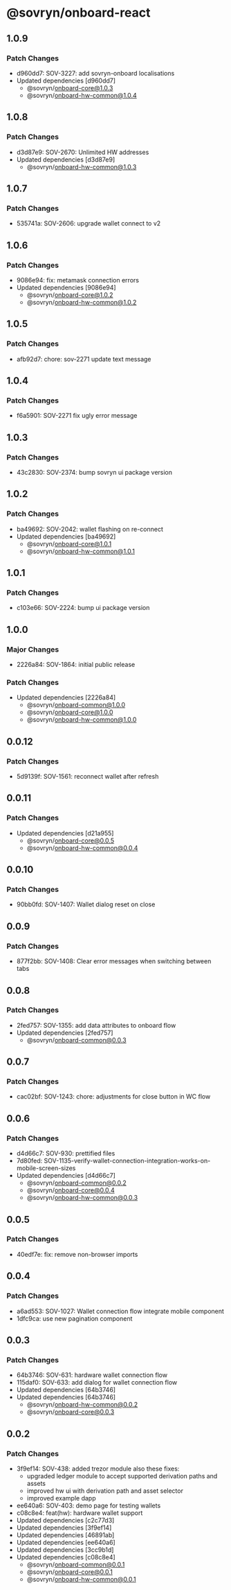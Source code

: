 # @sovryn/onboard-react

## 1.0.9

### Patch Changes

- d960dd7: SOV-3227: add sovryn-onboard localisations
- Updated dependencies [d960dd7]
  - @sovryn/onboard-core@1.0.3
  - @sovryn/onboard-hw-common@1.0.4

## 1.0.8

### Patch Changes

- d3d87e9: SOV-2670: Unlimited HW addresses
- Updated dependencies [d3d87e9]
  - @sovryn/onboard-hw-common@1.0.3

## 1.0.7

### Patch Changes

- 535741a: SOV-2606: upgrade wallet connect to v2

## 1.0.6

### Patch Changes

- 9086e94: fix: metamask connection errors
- Updated dependencies [9086e94]
  - @sovryn/onboard-core@1.0.2
  - @sovryn/onboard-hw-common@1.0.2

## 1.0.5

### Patch Changes

- afb92d7: chore: sov-2271 update text message

## 1.0.4

### Patch Changes

- f6a5901: SOV-2271 fix ugly error message

## 1.0.3

### Patch Changes

- 43c2830: SOV-2374: bump sovryn ui package version

## 1.0.2

### Patch Changes

- ba49692: SOV-2042: wallet flashing on re-connect
- Updated dependencies [ba49692]
  - @sovryn/onboard-core@1.0.1
  - @sovryn/onboard-hw-common@1.0.1

## 1.0.1

### Patch Changes

- c103e66: SOV-2224: bump ui package version

## 1.0.0

### Major Changes

- 2226a84: SOV-1864: initial public release

### Patch Changes

- Updated dependencies [2226a84]
  - @sovryn/onboard-common@1.0.0
  - @sovryn/onboard-core@1.0.0
  - @sovryn/onboard-hw-common@1.0.0

## 0.0.12

### Patch Changes

- 5d9139f: SOV-1561: reconnect wallet after refresh

## 0.0.11

### Patch Changes

- Updated dependencies [d21a955]
  - @sovryn/onboard-core@0.0.5
  - @sovryn/onboard-hw-common@0.0.4

## 0.0.10

### Patch Changes

- 90bb0fd: SOV-1407: Wallet dialog reset on close

## 0.0.9

### Patch Changes

- 877f2bb: SOV-1408: Clear error messages when switching between tabs

## 0.0.8

### Patch Changes

- 2fed757: SOV-1355: add data attributes to onboard flow
- Updated dependencies [2fed757]
  - @sovryn/onboard-common@0.0.3

## 0.0.7

### Patch Changes

- cac02bf: SOV-1243: chore: adjustments for close button in WC flow

## 0.0.6

### Patch Changes

- d4d66c7: SOV-930: prettified files
- 7d80fed: SOV-1135-verify-wallet-connection-integration-works-on-mobile-screen-sizes
- Updated dependencies [d4d66c7]
  - @sovryn/onboard-common@0.0.2
  - @sovryn/onboard-core@0.0.4
  - @sovryn/onboard-hw-common@0.0.3

## 0.0.5

### Patch Changes

- 40edf7e: fix: remove non-browser imports

## 0.0.4

### Patch Changes

- a6ad553: SOV-1027: Wallet connection flow integrate mobile component
- 1dfc9ca: use new pagination component

## 0.0.3

### Patch Changes

- 64b3746: SOV-631: hardware wallet connection flow
- 115daf0: SOV-633: add dialog for wallet connection flow
- Updated dependencies [64b3746]
- Updated dependencies [64b3746]
  - @sovryn/onboard-hw-common@0.0.2
  - @sovryn/onboard-core@0.0.3

## 0.0.2

### Patch Changes

- 3f9ef14: SOV-438: added trezor module
  also these fixes:
  - upgraded ledger module to accept supported derivation paths and assets
  - improved hw ui with derivation path and asset selector
  - improved example dapp
- ee640a6: SOV-403: demo page for testing wallets
- c08c8e4: feat(hw): hardware wallet support
- Updated dependencies [c2c77d3]
- Updated dependencies [3f9ef14]
- Updated dependencies [46891ab]
- Updated dependencies [ee640a6]
- Updated dependencies [3cc9b1d]
- Updated dependencies [c08c8e4]
  - @sovryn/onboard-common@0.0.1
  - @sovryn/onboard-core@0.0.1
  - @sovryn/onboard-hw-common@0.0.1
